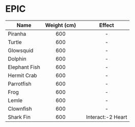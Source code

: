 # EPIC

<table><thead><tr><th>Name</th><th align="center">Weight (cm)</th><th data-type="files"></th><th align="center">Effect</th></tr></thead><tbody><tr><td>Piranha</td><td align="center">600</td><td></td><td align="center">-</td></tr><tr><td>Turtle</td><td align="center">600</td><td></td><td align="center">-</td></tr><tr><td>Glowsquid</td><td align="center">600</td><td></td><td align="center">-</td></tr><tr><td>Dolphin</td><td align="center">600</td><td></td><td align="center">-</td></tr><tr><td>Elephant Fish</td><td align="center">600</td><td></td><td align="center">-</td></tr><tr><td>Hermit Crab</td><td align="center">600</td><td></td><td align="center">-</td></tr><tr><td>Parrotfish</td><td align="center">600</td><td></td><td align="center">-</td></tr><tr><td>Frog</td><td align="center">600</td><td></td><td align="center">-</td></tr><tr><td>Lemle</td><td align="center">600</td><td></td><td align="center">-</td></tr><tr><td>Clownfish</td><td align="center">600</td><td></td><td align="center">-</td></tr><tr><td>Shark Fin</td><td align="center">600</td><td></td><td align="center">Interact:-2 Heart</td></tr></tbody></table>
